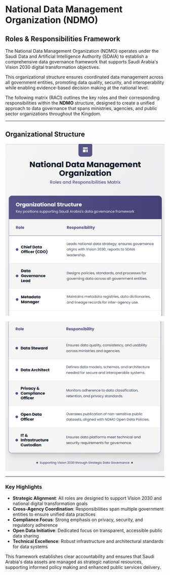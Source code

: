 # National Data Management Organization (NDMO)

## Roles & Responsibilities Framework

The National Data Management Organization (NDMO) operates under the Saudi Data and Artificial Intelligence Authority (SDAIA) to establish a comprehensive data governance framework that supports Saudi Arabia's Vision 2030 digital transformation objectives.

This organizational structure ensures coordinated data management across all government entities, promoting data quality, security, and interoperability while enabling evidence-based decision making at the national level.

The following matrix (RACI) outlines the key roles and their corresponding responsibilities within the **NDMO** structure, designed to create a unified approach to data governance that spans ministries, agencies, and public sector organizations throughout the Kingdom.

---

## Organizational Structure

![Data Governance Roles & Responsibilities](RolesNDMO_1.PNG)

![NDMO Roles Matrix](RolesNDMO_2.PNG)

---

### Key Highlights

- **Strategic Alignment**: All roles are designed to support Vision 2030 and national digital transformation goals
- **Cross-Agency Coordination**: Responsibilities span multiple government entities to ensure unified data practices
- **Compliance Focus**: Strong emphasis on privacy, security, and regulatory adherence
- **Open Data Initiative**: Dedicated focus on transparent, accessible public data sharing
- **Technical Excellence**: Robust infrastructure and architectural standards for data systems

This framework establishes clear accountability and ensures that Saudi Arabia's data assets are managed as strategic national resources, supporting informed policy making and enhanced public services delivery.
